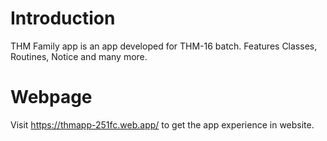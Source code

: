 # Introduction

THM Family app is an app developed for THM-16 batch. Features Classes, Routines, Notice and many more.

# Webpage
Visit https://thmapp-251fc.web.app/ to get the app experience in website.
